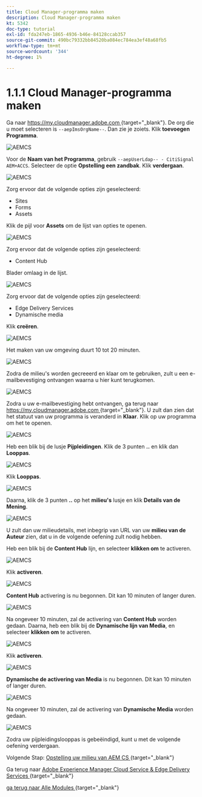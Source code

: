 ```yaml
---
title: Cloud Manager-programma maken
description: Cloud Manager-programma maken
kt: 5342
doc-type: tutorial
exl-id: fda247eb-1865-4936-b46e-84128ccab357
source-git-commit: 490bc79332bb84520ba084ec784ea3ef48a68fb5
workflow-type: tm+mt
source-wordcount: '344'
ht-degree: 1%

---
```


# 1.1.1 Cloud Manager-programma maken

Ga naar [ https://my.cloudmanager.adobe.com ](https://my.cloudmanager.adobe.com){target="_blank"}. De org die u moet selecteren is `--aepImsOrgName--`. Dan zie je zoiets. Klik **toevoegen Programma**.

![ AEMCS ](./images/aemcs1.png)

Voor de **Naam van het Programma**, gebruik `--aepUserLdap-- - CitiSignal AEM+ACCS`. Selecteer de optie **Opstelling een zandbak**. Klik **verdergaan**.

![ AEMCS ](./images/aemcs2.png)

Zorg ervoor dat de volgende opties zijn geselecteerd:

- Sites
- Forms
- Assets

Klik de pijl voor **Assets** om de lijst van opties te openen.

![ AEMCS ](./images/aemcs3.png)

Zorg ervoor dat de volgende opties zijn geselecteerd:

- Content Hub

Blader omlaag in de lijst.

![ AEMCS ](./images/aemcs3a.png)

Zorg ervoor dat de volgende opties zijn geselecteerd:

- Edge Delivery Services
- Dynamische media

Klik **creëren**.

![ AEMCS ](./images/aemcs3b.png)

Het maken van uw omgeving duurt 10 tot 20 minuten.

![ AEMCS ](./images/aemcs4.png)

Zodra de milieu&#39;s worden gecreeerd en klaar om te gebruiken, zult u een e-mailbevestiging ontvangen waarna u hier kunt terugkomen.

![ AEMCS ](./images/aemcs5.png)

Zodra u uw e-mailbevestiging hebt ontvangen, ga terug naar [ https://my.cloudmanager.adobe.com ](https://my.cloudmanager.adobe.com){target="_blank"}. U zult dan zien dat het statuut van uw programma is veranderd in **Klaar**. Klik op uw programma om het te openen.

![ AEMCS ](./images/aemcs6.png)

Heb een blik bij de lusje **Pijpleidingen**. Klik de 3 punten **..** en klik dan **Looppas**.

![ AEMCS ](./images/aemcs7.png)

Klik **Looppas**.

![ AEMCS ](./images/aemcs8.png)

Daarna, klik de 3 punten **..** op het **milieu&#39;s** lusje en klik **Details van de Mening**.

![ AEMCS ](./images/aemcs9.png)

U zult dan uw milieudetails, met inbegrip van URL van uw **milieu van de Auteur** zien, dat u in de volgende oefening zult nodig hebben.

Heb een blik bij de **Content Hub** lijn, en selecteer **klikken om** te activeren.

![ AEMCS ](./images/aemcs10.png)

Klik **activeren**.

![ AEMCS ](./images/aemcsact1.png)

**Content Hub** activering is nu begonnen. Dit kan 10 minuten of langer duren.

![ AEMCS ](./images/aemcsact2.png)

Na ongeveer 10 minuten, zal de activering van **Content Hub** worden gedaan.
Daarna, heb een blik bij de **Dynamische lijn van Media**, en selecteer **klikken om** te activeren.

![ AEMCS ](./images/aemcsact3.png)

Klik **activeren**.

![ AEMCS ](./images/aemcsact4.png)

**Dynamische de activering van Media** is nu begonnen. Dit kan 10 minuten of langer duren.

![ AEMCS ](./images/aemcsact5.png)

Na ongeveer 10 minuten, zal de activering van **Dynamische Media** worden gedaan.

![ AEMCS ](./images/aemcsact6.png)

Zodra uw pijpleidingslooppas is gebeëindigd, kunt u met de volgende oefening verdergaan.

Volgende Stap: [ Opstelling uw milieu van AEM CS ](./ex3.md){target="_blank"}

Ga terug naar [ Adobe Experience Manager Cloud Service &amp; Edge Delivery Services ](./aemcs.md){target="_blank"}

[ ga terug naar Alle Modules ](./../../../overview.md){target="_blank"}

